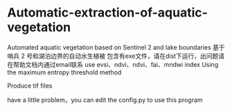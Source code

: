 # Automatic-extraction-of-aquatic-vegetation
Automated aquatic vegetation based on Sentinel 2 and lake boundaries
基于哨兵 2 号和湖泊边界的自动水生植被
包含有exe文件，请在dist下运行，出问题请在帮助文档内通过email联系
use evsi、ndvi、ndvi、fai、mndwi index
Using the maximum entropy threshold method

Produce tif files

have a little problem，you can edit the config.py to use this program
